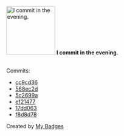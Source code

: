 <img src="https://my-badges.github.io/my-badges/evening-commits.png" alt="I commit in the evening." title="I commit in the evening." width="128">
<strong>I commit in the evening.</strong>
<br><br>

Commits:

- <a href="https://github.com/UWrc/RCC-hackathon-2025/commit/cc9cd3692c1d2781261c1fdc9bd80a21d592c1c5">cc9cd36</a>
- <a href="https://github.com/nlsschim/codebase/commit/568ec2d345f1ed97a65cdbb9a1c7a436ec001ef3">568ec2d</a>
- <a href="https://github.com/nlsschim/codebase/commit/5c2699afb5dc3350af0d432537bd37fcfb6eba3d">5c2699a</a>
- <a href="https://github.com/nlsschim/codebase/commit/ef21477ecdea1dbcac5b8f3dd0972483fe7a3a97">ef21477</a>
- <a href="https://github.com/nlsschim/codebase/commit/17dd0633480bb172246a17f863cdd31801642fbb">17dd063</a>
- <a href="https://github.com/nlsschim/codebase/commit/f8d8d781ee5e763bf7f4e06b403ded73848fbd24">f8d8d78</a>


Created by <a href="https://github.com/my-badges/my-badges">My Badges</a>